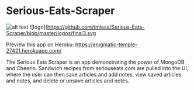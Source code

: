 # Serious-Eats-Scraper

![alt text](https://raw.githubusercontent.com/username/projectname/branch/path/to/img.png)
![logo](https://github.com/tmiess/Serious-Eats-Scraper/blob/master/logos/final3.svg

Preview this app on Heroku: https://enigmatic-temple-27421.herokuapp.com/

The Serious Eats Scraper is an app demonstrating the power of MongoDB and Cheerio. Sandwich recipes from seriouseats.com are pulled into the UI, where the user can then save articles and add notes, view saved articles and notes, and delete or unsave articles and notes.
